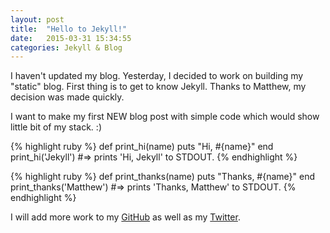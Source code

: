 ```yaml
---
layout: post
title:  "Hello to Jekyll!"
date:   2015-03-31 15:34:55
categories: Jekyll & Blog
---
```

I haven't updated my blog. Yesterday, I decided to work on building my "static" blog. First thing is to get to know Jekyll. Thanks to Matthew, my decision was made quickly. 

I want to make my first NEW blog post with simple code which would show little bit of my stack. :)

{% highlight ruby %}
def print_hi(name)
  puts "Hi, #{name}"
end
print_hi('Jekyll')
#=> prints 'Hi, Jekyll' to STDOUT.
{% endhighlight %}

{% highlight ruby %}
def print_thanks(name)
  puts "Thanks, #{name}"
end
print_thanks('Matthew')
#=> prints 'Thanks, Matthew' to STDOUT.
{% endhighlight %}

I will add more work to my [GitHub][my-github] as well as my [Twitter][my-twitter]. 

[my-github]:     http://github.com/soborok     "my github link"
[my-twitter]:    https://twitter.com/soborok   "my tiwtter link"
